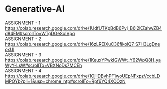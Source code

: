 # Generative-AI  
ASSIGNMENT - 1  
https://colab.research.google.com/drive/1UdfUTKpBdB6Pvj_B6l2KZahwZB4d84EM#scrollTo=WTgDGeSoIVpq   
ASSIGNMENT - 2  
https://colab.research.google.com/drive/16zLREIXuC36fikolQ7_S7H3LgDneoxUl   
ASSIGNMENT - 3  
https://colab.research.google.com/drive/1KeuxYPwkIGWWt_Y62WpQ8H_yaWyY-LsW#scrollTo=VBXNoDs7MCEh   
ASSIGNMENT - 4  
https://colab.research.google.com/drive/1OjllDBvhPF1woUEpNFxpzVccbLDMPQYb?pli=1&usp=chrome_ntp#scrollTo=Rpf6YQ4XOOzN   
